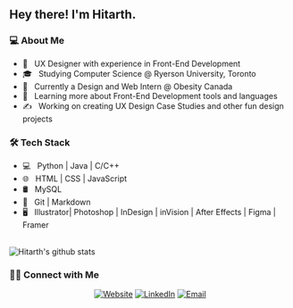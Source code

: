 <h2> Hey there! I'm Hitarth.</h2>

<h3> 💻 About Me </h3>

- 🤔 &nbsp; UX Designer with experience in Front-End Development
- 🎓 &nbsp; Studying Computer Science @ Ryerson University, Toronto
- 💼 &nbsp; Currently a Design and Web Intern @ Obesity Canada
- 🌱 &nbsp; Learning more about Front-End Development tools and languages
- ✍️ &nbsp; Working on creating UX Design Case Studies and other fun design projects

<h3>🛠 Tech Stack</h3>

- 💻 &nbsp; Python | Java | C/C++
- 🌐 &nbsp; HTML | CSS | JavaScript 
- 🛢 &nbsp; MySQL 
- 🔧 &nbsp; Git | Markdown 
- 🖥 &nbsp; Illustrator| Photoshop | InDesign | inVision | After Effects | Figma | Framer

<br/>

<img alt="Hitarth's github stats" src="https://github-readme-stats.vercel.app/api?username=HitarthChudgar&&show_icons=true&title_color=ffffff&icon_color=bb2acf&text_color=daf7dc&bg_color=151515" >


<h3> 🤝🏻 Connect with Me </h3>

<p align="center">
<a href="https://hitarthchudgar.design/"><img alt="Website" src="https://img.shields.io/badge/Website-www.hitarthchudgar.design-blue?style=flat-square&logo=google-chrome"></a>
<a href="https://www.linkedin.com/in/hitarth-chudgar-269aa0170/"><img alt="LinkedIn" src="https://img.shields.io/badge/LinkedIn-Hitarth%20Chudgar-blue?style=flat-square&logo=linkedin"></a>
<a href="mailto:hey@hitarthchudgar.design"><img alt="Email" src="https://img.shields.io/badge/Email-hey@hitarthchudgar.design-blue?style=flat-square&logo=gmail"></a>
</p>
